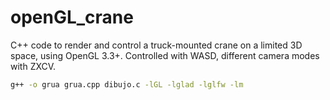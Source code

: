 # openGL_crane

C++ code to render and control a truck-mounted crane on a limited 3D space, using OpenGL 3.3+.
Controlled with WASD, different camera modes with ZXCV.

   ```bash
   g++ -o grua grua.cpp dibujo.c -lGL -lglad -lglfw -lm
